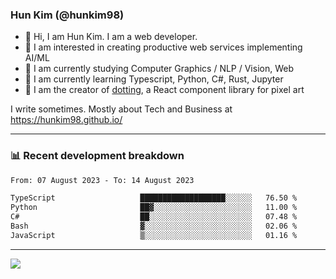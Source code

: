 ### Hun Kim (@hunkim98)

- 👋 Hi, I am Hun Kim. I am a web developer. 
- 🤔 I am interested in creating productive web services implementing AI/ML
- 🔭 I am currently studying Computer Graphics / NLP / Vision, Web 
- 🌱 I am currently learning Typescript, Python, C#, Rust, Jupyter
- 🎨 I am the creator of [dotting](hunkim98.github.io/dotting), a React component library for pixel art

I write sometimes. Mostly about Tech and Business at https://hunkim98.github.io/

---
### 📊 Recent development breakdown
<!--START_SECTION:waka-->

```txt
From: 07 August 2023 - To: 14 August 2023

TypeScript                   ███████████████████░░░░░░   76.50 %
Python                       ██▓░░░░░░░░░░░░░░░░░░░░░░   11.00 %
C#                           ██░░░░░░░░░░░░░░░░░░░░░░░   07.48 %
Bash                         ▓░░░░░░░░░░░░░░░░░░░░░░░░   02.06 %
JavaScript                   ▒░░░░░░░░░░░░░░░░░░░░░░░░   01.16 %
```

<!--END_SECTION:waka-->
---

<!-- <div align='center'> -->
  <img align="center" src="https://github-readme-stats.vercel.app/api?username=hunkim98&theme=dark&show_icons=true"/>
<!-- </div> -->
<!--
**hunkim98/hunkim98** is a ✨ _special_ ✨ repository because its `README.md` (this file) appears on your GitHub profile.

Here are some ideas to get you started:

- 🔭 I’m currently working on ...
- 🌱 I’m currently learning ...
- 👯 I’m looking to collaborate on ...
- 🤔 I’m looking for help with ...
- 💬 Ask me about ...
- 📫 How to reach me: ...
- 😄 Pronouns: ...
- ⚡ Fun fact: ...
-->
